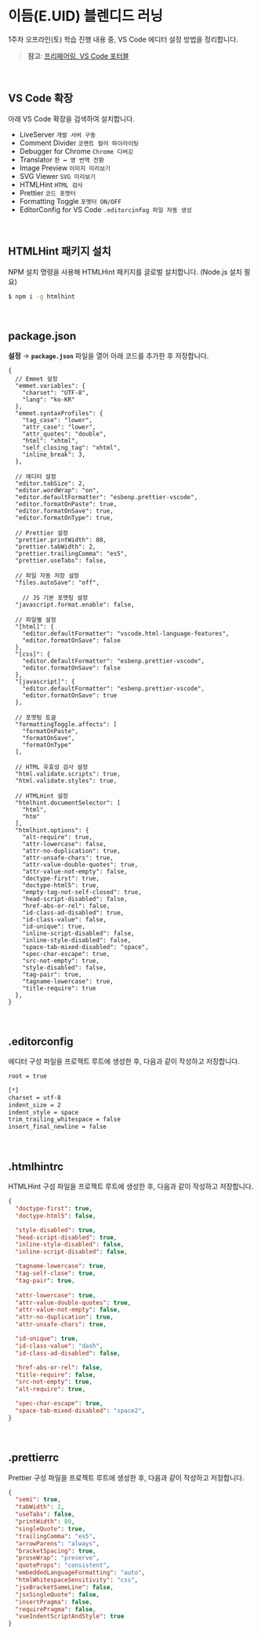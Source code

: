 # 이듬(E.UID) 블렌디드 러닝

1주차 오프라인(토) 학습 진행 내용 중, VS Code 에디터 설정 방법을 정리합니다.

> **참고**: [프리페어링, VS Code 포터블](https://xn--xy1bk56a.run/preparing-for-class/guidebook/Editor.html#%ED%8F%AC%ED%84%B0%EB%B8%94-%EB%AA%A8%EB%93%9C)

<br/>

## VS Code 확장

아래 VS Code 확장을 검색하여 설치합니다.

- LiveServer `개발 서버 구동`
- Comment Divider `코멘트 컬러 하이라이팅`
- Debugger for Chrome `Chrome 디버깅`
- Translator `한 ↔ 영 번역 전환`
- Image Preview `이미지 미리보기`
- SVG Viewer `SVG 미리보기`
- HTMLHint `HTML 검사`
- Prettier `코드 포맷터`
- Formatting Toggle `포맷터 ON/OFF`
- EditorConfig for VS Code `.editorcinfog 파일 자동 생성`

<br/>

## HTMLHint 패키지 설치

NPM 설치 명령을 사용해 HTMLHint 패키지를 글로벌 설치합니다. (Node.js 설치 필요)

```sh
$ npm i -g htmlhint
```

<br/>

## package.json

**설정** → **`package.json`** 파일을 열어 아래 코드를 추가한 후 저장합니다.

```jsonc
{
  // Emmet 설정
  "emmet.variables": {
    "charset": "UTF-8",
    "lang": "ko-KR"
  },
  "emmet.syntaxProfiles": {
    "tag_case": "lower",
    "attr_case": "lower",
    "attr_quotes": "double",
    "html": "xhtml",
    "self_closing_tag": "xhtml",
    "inline_break": 3,
  },

  // 에디터 설정
  "editor.tabSize": 2,
  "editor.wordWrap": "on",
  "editor.defaultFormatter": "esbenp.prettier-vscode",
  "editor.formatOnPaste": true,
  "editor.formatOnSave": true,
  "editor.formatOnType": true,

  // Prettier 설정
  "prettier.printWidth": 80,
  "prettier.tabWidth": 2,
  "prettier.trailingComma": "es5",
  "prettier.useTabs": false,

  // 파일 자동 저장 설정
  "files.autoSave": "off",

    // JS 기본 포맷팅 설정
  "javascript.format.enable": false,

  // 파일별 설정
  "[html]": {
    "editor.defaultFormatter": "vscode.html-language-features",
    "editor.formatOnSave": false
  },
  "[css]": {
    "editor.defaultFormatter": "esbenp.prettier-vscode",
    "editor.formatOnSave": false
  },
  "[javascript]": {
    "editor.defaultFormatter": "esbenp.prettier-vscode",
    "editor.formatOnSave": true
  },

  // 포맷팅 토글
  "formattingToggle.affects": [
    "formatOnPaste",
    "formatOnSave",
    "formatOnType"
  ],

  // HTML 유효성 검사 설정
  "html.validate.scripts": true,
  "html.validate.styles": true,

  // HTMLHint 설정
  "htmlhint.documentSelector": [
    "html",
    "htm"
  ],
  "htmlhint.options": {
    "alt-require": true,
    "attr-lowercase": false,
    "attr-no-duplication": true,
    "attr-unsafe-chars": true,
    "attr-value-double-quotes": true,
    "attr-value-not-empty": false,
    "doctype-first": true,
    "doctype-html5": true,
    "empty-tag-not-self-closed": true,
    "head-script-disabled": false,
    "href-abs-or-rel": false,
    "id-class-ad-disabled": true,
    "id-class-value": false,
    "id-unique": true,
    "inline-script-disabled": false,
    "inline-style-disabled": false,
    "space-tab-mixed-disabled": "space",
    "spec-char-escape": true,
    "src-not-empty": true,
    "style-disabled": false,
    "tag-pair": true,
    "tagname-lowercase": true,
    "title-require": true
  },
}
```

<br/>

## .editorconfig

에디터 구성 파일을 프로젝트 루트에 생성한 후, 다음과 같이 작성하고 저장합니다.

```sh
root = true

[*]
charset = utf-8
indent_size = 2
indent_style = space
trim_trailing_whitespace = false
insert_final_newline = false
```

<br/>

## .htmlhintrc

HTMLHint 구성 파일을 프로젝트 루트에 생성한 후, 다음과 같이 작성하고 저장합니다.

```json
{
  "doctype-first": true,
  "doctype-html5": false,

  "style-disabled": true,
  "head-script-disabled": true,
  "inline-style-disabled": false,
  "inline-script-disabled": false,

  "tagname-lowercase": true,
  "tag-self-close": true,
  "tag-pair": true,
  
  "attr-lowercase": true,
  "attr-value-double-quotes": true,
  "attr-value-not-empty": false,
  "attr-no-duplication": true,
  "attr-unsafe-chars": true,

  "id-unique": true,
  "id-class-value": "dash",
  "id-class-ad-disabled": false,

  "href-abs-or-rel": false,
  "title-require": false,
  "src-not-empty": true,
  "alt-require": true,

  "spec-char-escape": true,
  "space-tab-mixed-disabled": "space2",
}
```

<br/>

## .prettierrc

Prettier 구성 파일을 프로젝트 루트에 생성한 후, 다음과 같이 작성하고 저장합니다.

```json
{
  "semi": true,
  "tabWidth": 2,
  "useTabs": false,
  "printWidth": 80,
  "singleQuote": true,
  "trailingComma": "es5",
  "arrowParens": "always",
  "bracketSpacing": true,
  "proseWrap": "preserve",
  "quoteProps": "consistent",
  "embeddedLanguageFormatting": "auto",
  "htmlWhitespaceSensitivity": "css",
  "jsxBracketSameLine": false,
  "jsxSingleQuote": false,
  "insertPragma": false,
  "requirePragma": false,
  "vueIndentScriptAndStyle": true
}
```